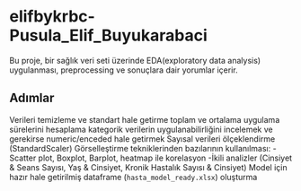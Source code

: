 # elifbykrbc-Pusula_Elif_Buyukarabaci
Bu proje, bir sağlık veri seti üzerinde EDA(exploratory data analysis) uygulanması, preprocessing ve sonuçlara dair yorumlar içerir.

## Adımlar

Verileri temizleme ve standart hale getirme
toplam ve ortalama uygulama sürelerini hesaplama
kategorik verilerin uygulanabilirliğini incelemek ve gerekirse numeric/enceded hale getirmek
Sayısal verileri ölçeklendirme (StandardScaler)
Görselleştirme tekniklerinden bazılarının kullanılması:
-Scatter plot, Boxplot, Barplot, heatmap ile korelasyon 
-İkili analizler (Cinsiyet & Seans Sayısı, Yaş & Cinsiyet, Kronik Hastalık Sayısı & Cinsiyet)
Model için hazır hale getirilmiş dataframe (`hasta_model_ready.xlsx`) oluşturma
